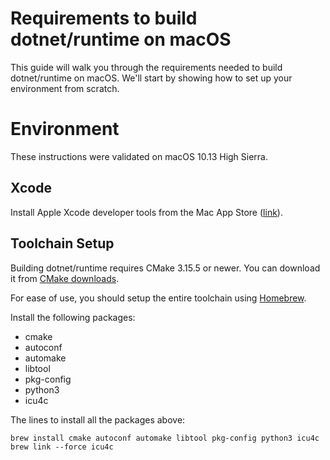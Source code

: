 Requirements to build dotnet/runtime on macOS
=====================

This guide will walk you through the requirements needed to build dotnet/runtime on macOS. We'll start by showing how to set up your environment from scratch.

Environment
===========

These instructions were validated on macOS 10.13 High Sierra.

Xcode
-----

Install Apple Xcode developer tools from the Mac App Store ([link](https://apps.apple.com/us/app/xcode/id497799835)).

Toolchain Setup
---------------

Building dotnet/runtime requires CMake 3.15.5 or newer.  You can download it from [CMake downloads](http://www.cmake.org/download/).

For ease of use, you should setup the entire toolchain using [Homebrew](http://brew.sh).

Install the following packages:

- cmake
- autoconf
- automake
- libtool
- pkg-config
- python3
- icu4c

The lines to install all the packages above:

```
brew install cmake autoconf automake libtool pkg-config python3 icu4c
brew link --force icu4c
```
